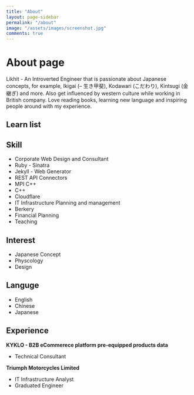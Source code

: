 ```yaml
---
title: "About"
layout: page-sidebar
permalink: "/about"
image: "/assets/images/screenshot.jpg"
comments: true
---
```

# About page

<div class="row">
	<div class="col-12 col-lg-8">
		<p class="text-justify">Likhit - An Introverted Engineer that is passionate about Japanese concepts, for example, Ikigai (– 生き甲斐), Kodawari (こだわり), Kintsugi (金継ぎ) and more. Also get influenced by western culture while working in British company. Love reading books, learning new language and inspiring people around with my experience.</p>
	</div>
	<div class="col-12">
		<h2>Learn list</h2>
	</div>
	<div class="col-12">
		<h2>Skill</h2>
		<ul>
			<li>Corporate Web Design and Consultant</li>
			<li>Ruby - Sinatra</li>
			<li>Jekyll - Web Generator</li>
			<li>REST API Connectors </li>
			<li>MPI C++</li>
			<li>C++</li>
			<li>Cloudflare</li>
			<li>IT Infrastructure Planning and management	</li>
			<li>Berkery</li>
			<li>Financial Planning</li>
			<li>Teaching</li>
		</ul>
	</div>
	<div class="col-12">
		<h2>Interest</h2>
		<ul>
			<li>Japanese Concept</li>
			<li>Physcology</li>
			<li>Design</li>
		</ul>
	</div>
	<div class="col-12">
		<h2>Languge</h2>
		<ul>
			<li>English</li>
			<li>Chinese</li>
			<li>Japanese</li>
		</ul>
	</div>
	<div class="col-12">
		<h2>Experience</h2>
		<strong>KYKLO - B2B eCommerece platform pre-equipped products data</strong>
		<ul>
			<li>Technical Consultant</li>
		</ul>
		<strong>Triumph Motorcycles Limited</strong>
		<ul>
			<li>IT Infrastructure Analyst</li>
			<li>Graduated Engineer</li>
		</ul>
	</div>
</div>
